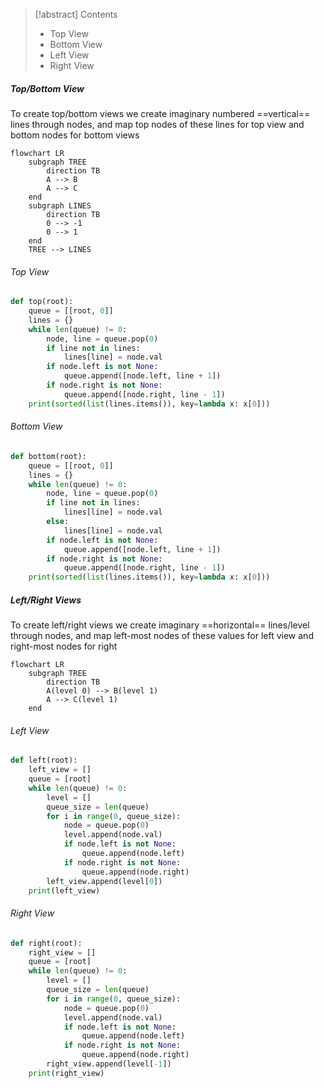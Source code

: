 > [!abstract] Contents
> - Top View
> - Bottom View
> - Left View
> - Right View

##### Top/Bottom  View
To create top/bottom views we create imaginary numbered ==vertical== lines through nodes, and map top nodes of these lines for top view and bottom nodes for bottom views
```mermaid
flowchart LR
	subgraph TREE
		direction TB
		A --> B
		A --> C
	end
	subgraph LINES
		direction TB
		0 --> -1
		0 --> 1
	end
	TREE --> LINES
```

###### Top View
```python
def top(root):
    queue = [[root, 0]]
    lines = {}
    while len(queue) != 0:
        node, line = queue.pop(0)
        if line not in lines:
            lines[line] = node.val
        if node.left is not None:
            queue.append([node.left, line + 1])
        if node.right is not None:
            queue.append([node.right, line - 1])
    print(sorted(list(lines.items()), key=lambda x: x[0]))
```

###### Bottom View
```python
def bottom(root):
    queue = [[root, 0]]
    lines = {}
    while len(queue) != 0:
        node, line = queue.pop(0)
        if line not in lines:
            lines[line] = node.val
        else:
            lines[line] = node.val
        if node.left is not None:
            queue.append([node.left, line + 1])
        if node.right is not None:
            queue.append([node.right, line - 1])
    print(sorted(list(lines.items()), key=lambda x: x[0]))
```

##### Left/Right Views
To create left/right views we create imaginary ==horizontal== lines/level through nodes, and map left-most nodes of these values for left view and right-most nodes for right 
```mermaid
flowchart LR
	subgraph TREE
		direction TB
		A(level 0) --> B(level 1)
		A --> C(level 1)
	end
```
###### Left View
```python
def left(root):
    left_view = []
    queue = [root]
    while len(queue) != 0:
        level = []
        queue_size = len(queue)
        for i in range(0, queue_size):
            node = queue.pop(0)
            level.append(node.val)
            if node.left is not None:
                queue.append(node.left)
            if node.right is not None:
                queue.append(node.right)
        left_view.append(level[0])
    print(left_view)
```

###### Right View
```python
def right(root):
    right_view = []
    queue = [root]
    while len(queue) != 0:
        level = []
        queue_size = len(queue)
        for i in range(0, queue_size):
            node = queue.pop(0)
            level.append(node.val)
            if node.left is not None:
                queue.append(node.left)
            if node.right is not None:
                queue.append(node.right)
        right_view.append(level[-1])
    print(right_view)
```
